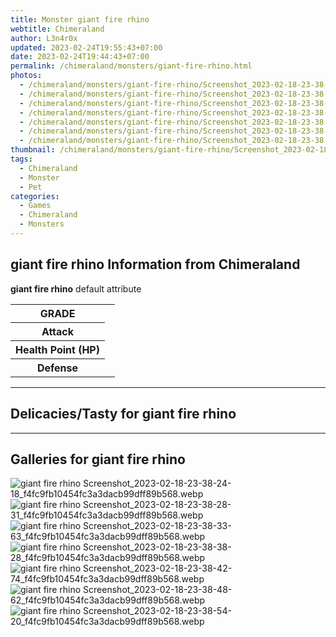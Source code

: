 ```yaml
---
title: Monster giant fire rhino
webtitle: Chimeraland
author: L3n4r0x
updated: 2023-02-24T19:55:43+07:00
date: 2023-02-24T19:44:43+07:00
permalink: /chimeraland/monsters/giant-fire-rhino.html
photos:
  - /chimeraland/monsters/giant-fire-rhino/Screenshot_2023-02-18-23-38-24-18_f4fc9fb10454fc3a3dacb99dff89b568.webp
  - /chimeraland/monsters/giant-fire-rhino/Screenshot_2023-02-18-23-38-28-31_f4fc9fb10454fc3a3dacb99dff89b568.webp
  - /chimeraland/monsters/giant-fire-rhino/Screenshot_2023-02-18-23-38-33-63_f4fc9fb10454fc3a3dacb99dff89b568.webp
  - /chimeraland/monsters/giant-fire-rhino/Screenshot_2023-02-18-23-38-38-28_f4fc9fb10454fc3a3dacb99dff89b568.webp
  - /chimeraland/monsters/giant-fire-rhino/Screenshot_2023-02-18-23-38-42-74_f4fc9fb10454fc3a3dacb99dff89b568.webp
  - /chimeraland/monsters/giant-fire-rhino/Screenshot_2023-02-18-23-38-48-62_f4fc9fb10454fc3a3dacb99dff89b568.webp
  - /chimeraland/monsters/giant-fire-rhino/Screenshot_2023-02-18-23-38-54-20_f4fc9fb10454fc3a3dacb99dff89b568.webp
thumbnail: /chimeraland/monsters/giant-fire-rhino/Screenshot_2023-02-18-23-38-24-18_f4fc9fb10454fc3a3dacb99dff89b568.webp
tags:
  - Chimeraland
  - Monster
  - Pet
categories:
  - Games
  - Chimeraland
  - Monsters
---
```


<section id="bootstrap-wrapper"><link rel="stylesheet" href="https://rawcdn.githack.com/dimaslanjaka/Web-Manajemen/bb6505ea081a75a7c845f65fb9d939276931c82f/css/bootstrap-4.5-wrapper.css"/><h2>giant fire rhino Information from Chimeraland</h2><p><b>giant fire rhino</b> default attribute <table><tr><th>GRADE</th><td></td></tr><tr><th>Attack</th><td></td></tr><tr><th>Health Point (HP)</th><td></td></tr><tr><th>Defense</th><td></td></tr></table></p><hr/><h2>Delicacies/Tasty for giant fire rhino</h2><hr/><div id="gallery"><h2>Galleries for giant fire rhino</h2><div class="row"><div class="col-lg-6 col-12"><img src="/chimeraland/monsters/giant-fire-rhino/Screenshot_2023-02-18-23-38-24-18_f4fc9fb10454fc3a3dacb99dff89b568.webp" alt="giant fire rhino Screenshot_2023-02-18-23-38-24-18_f4fc9fb10454fc3a3dacb99dff89b568.webp"/></div><div class="col-lg-6 col-12"><img src="/chimeraland/monsters/giant-fire-rhino/Screenshot_2023-02-18-23-38-28-31_f4fc9fb10454fc3a3dacb99dff89b568.webp" alt="giant fire rhino Screenshot_2023-02-18-23-38-28-31_f4fc9fb10454fc3a3dacb99dff89b568.webp"/></div><div class="col-lg-6 col-12"><img src="/chimeraland/monsters/giant-fire-rhino/Screenshot_2023-02-18-23-38-33-63_f4fc9fb10454fc3a3dacb99dff89b568.webp" alt="giant fire rhino Screenshot_2023-02-18-23-38-33-63_f4fc9fb10454fc3a3dacb99dff89b568.webp"/></div><div class="col-lg-6 col-12"><img src="/chimeraland/monsters/giant-fire-rhino/Screenshot_2023-02-18-23-38-38-28_f4fc9fb10454fc3a3dacb99dff89b568.webp" alt="giant fire rhino Screenshot_2023-02-18-23-38-38-28_f4fc9fb10454fc3a3dacb99dff89b568.webp"/></div><div class="col-lg-6 col-12"><img src="/chimeraland/monsters/giant-fire-rhino/Screenshot_2023-02-18-23-38-42-74_f4fc9fb10454fc3a3dacb99dff89b568.webp" alt="giant fire rhino Screenshot_2023-02-18-23-38-42-74_f4fc9fb10454fc3a3dacb99dff89b568.webp"/></div><div class="col-lg-6 col-12"><img src="/chimeraland/monsters/giant-fire-rhino/Screenshot_2023-02-18-23-38-48-62_f4fc9fb10454fc3a3dacb99dff89b568.webp" alt="giant fire rhino Screenshot_2023-02-18-23-38-48-62_f4fc9fb10454fc3a3dacb99dff89b568.webp"/></div><div class="col-lg-6 col-12"><img src="/chimeraland/monsters/giant-fire-rhino/Screenshot_2023-02-18-23-38-54-20_f4fc9fb10454fc3a3dacb99dff89b568.webp" alt="giant fire rhino Screenshot_2023-02-18-23-38-54-20_f4fc9fb10454fc3a3dacb99dff89b568.webp"/></div></div></div></section>